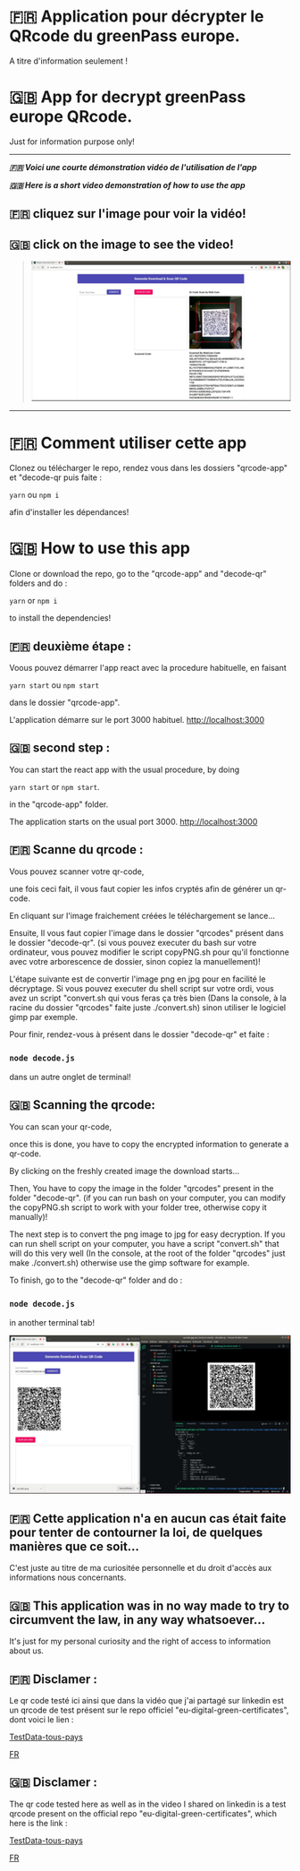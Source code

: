 
# 🇫🇷 Application pour décrypter le QRcode du greenPass europe.
A titre d'information seulement !

# 🇬🇧 App for decrypt greenPass europe QRcode.
Just for information purpose only!

---

***🇫🇷 Voici une courte démonstration vidéo de l'utilisation de l'app***

***🇬🇧 Here is a short video demonstration of how to use the app***

## 🇫🇷 cliquez sur l'image pour voir la vidéo!
## 🇬🇧 click on the image to see the video!
>[![embed url](/demo-pictures/picture1.png)](https://youtu.be/ntUTsSsKl7g)

---

# 🇫🇷 Comment utiliser cette app

Clonez ou télécharger le repo, rendez vous dans les dossiers "qrcode-app" et "decode-qr puis faite :

 `yarn` ou `npm i`

afin d'installer les dépendances!

# 🇬🇧 How to use this app

Clone or download the repo, go to the "qrcode-app" and "decode-qr" folders and do :

 `yarn` or `npm i`

to install the dependencies!

## 🇫🇷 deuxième étape :

Voous pouvez démarrer l'app react avec la procedure habituelle, en faisant

 `yarn start` ou `npm start`

dans le dossier "qrcode-app".

L'application démarre sur le port 3000 habituel.
[http://localhost:3000](http://localhost:3000)

## 🇬🇧 second step :

You can start the react app with the usual procedure, by doing

 `yarn start` or `npm start`.

in the "qrcode-app" folder.

The application starts on the usual port 3000.
[http://localhost:3000](http://localhost:3000)

## 🇫🇷 Scanne du qrcode :

Vous pouvez scanner votre qr-code,

une fois ceci fait, il vous faut copier les infos cryptés afin de générer un qr-code.

En cliquant sur l'image fraichement créées le téléchargement se lance...

Ensuite,
Il vous faut copier l'image dans le dossier "qrcodes" présent dans le dossier "decode-qr". (si vous pouvez executer du bash sur votre ordinateur, vous pouvez modifier le script copyPNG.sh pour qu'il fonctionne avec votre arborescence de dossier, sinon copiez la manuellement)!

L'étape suivante est de convertir l'image png en jpg pour en facilité le décryptage.
Si vous pouvez executer du shell script sur votre ordi, vous avez un script "convert.sh qui vous feras ça très bien (Dans la console, à la racine du dossier "qrcodes" faite juste ./convert.sh) sinon utiliser le logiciel gimp par exemple.

Pour finir, rendez-vous à présent dans le dossier "decode-qr" et faite :

### `node decode.js`

dans un autre onglet de terminal!

## 🇬🇧 Scanning the qrcode:

You can scan your qr-code,

once this is done, you have to copy the encrypted information to generate a qr-code.

By clicking on the freshly created image the download starts...

Then,
You have to copy the image in the folder "qrcodes" present in the folder "decode-qr". (if you can run bash on your computer, you can modify the copyPNG.sh script to work with your folder tree, otherwise copy it manually)!

The next step is to convert the png image to jpg for easy decryption.
If you can run shell script on your computer, you have a script "convert.sh" that will do this very well (In the console, at the root of the folder "qrcodes" just make ./convert.sh) otherwise use the gimp software for example.

To finish, go to the "decode-qr" folder and do :

### `node decode.js`

in another terminal tab!

![Demo-decrypt-picture](./demo-pictures/picture2.png "Demo-decrypt")


## 🇫🇷 Cette application n'a en aucun cas était faite pour tenter de contourner la loi, de quelques manières que ce soit...

C'est juste au titre de ma curiositée personnelle et du droit d'accès aux informations nous concernants.

## 🇬🇧 This application was in no way made to try to circumvent the law, in any way whatsoever...

It's just for my personal curiosity and the right of access to information about us.

## 🇫🇷 Disclamer :
Le qr code testé ici ainsi que dans la vidéo que j'ai partagé sur linkedin est un qrcode de test présent sur le repo officiel "eu-digital-green-certificates", dont voici le lien :

[TestData-tous-pays](https://github.com/eu-digital-green-certificates/dgc-testdata)

[FR](https://github.com/eu-digital-green-certificates/dgc-testdata/tree/main/FR)

## 🇬🇧 Disclamer :
The qr code tested here as well as in the video I shared on linkedin is a test qrcode present on the official repo "eu-digital-green-certificates", which here is the link :

[TestData-tous-pays](https://github.com/eu-digital-green-certificates/dgc-testdata)

[FR](https://github.com/eu-digital-green-certificates/dgc-testdata/tree/main/FR)
